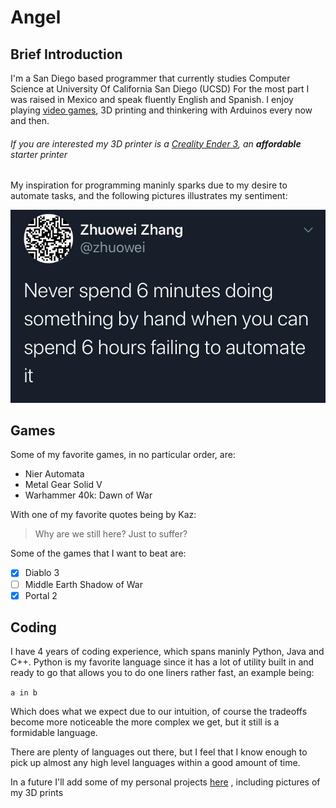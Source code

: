 # Angel  

## Brief Introduction  

I'm a San Diego based programmer that currently studies Computer Science at University Of California San Diego (UCSD)  For the most part I was raised in Mexico and speak fluently English and Spanish. I enjoy playing [video games](#games), 3D printing and thinkering with Arduinos every now and then.

###### If you are interested my 3D printer is a [Creality Ender 3](https://www.creality3dofficial.com/products/creality-ender-3-pro-3d-printer), an ***affordable*** starter printer

My inspiration for programming maninly sparks due to my desire to automate tasks, and the following pictures illustrates my sentiment:

![](2ialma4xoiv41.jpg)


## Games  
Some of my favorite games, in no particular order, are:

* Nier Automata
* Metal Gear Solid V
* Warhammer 40k: Dawn of War

With one of my favorite quotes being by Kaz:

> Why are we still here? Just to suffer?


Some of the games that I want to beat are:  

- [x] Diablo 3
- [ ] Middle Earth Shadow of War
- [x] Portal 2

## Coding

I have  4 years of coding experience, which spans maninly Python, Java and C++. Python is my favorite language since it has a lot of utility built in and ready to go that allows you to do one liners rather fast, an example being:

` a in b `

Which does what we expect due to our intuition, of course the tradeoffs become more noticeable the more complex we get, but it still is a formidable language.

There are plenty of languages out there, but I feel that I know enough to pick up almost any high level languages within a good amount of time.

In a  future I'll add some of my personal projects [here](./projects.md) , including pictures of my 3D prints